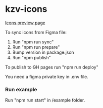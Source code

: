 # kzv-icons

[Icons preview page](https://kam-za-vikend.github.io/kzv-icons/)

To sync icons from Figma file:

1. Run "npm run sync"
2. Run "npm run prepare"
3. Bump version in package.json
4. Run "npm publish"

To publish to GH pages run "npm run deploy"

You need a figma private key in .env file.

### Run example

Run "npm run start" in /example folder.
